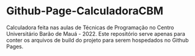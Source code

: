 # Github-Page-CalculadoraCBM

Calculadora feita nas aulas de Técnicas de Programação no Centro Universitário Barão de Mauá - 2022.
Este repositório serve apenas para conter os arquivos de build do projeto para serem hospedados no Github Pages.
